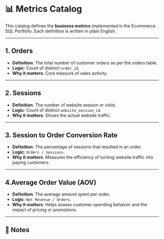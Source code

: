 # 📊 Metrics Catalog

This catalog defines the **business metrics** implemented in the Ecommerce SQL Portfolio. Each definition is written in plain English.

---

## 1. Orders

* **Definition**: The total number of customer orders as per the orders table.
* **Logic**: Count of distinct `order_id`.
* **Why it matters**: Core measure of sales activity.

---

## 2. Sessions

* **Definition**: The number of website session or visits
* **Logic**: Count of distinct `website_session_id`.
* **Why it matters**: Shows the actual website traffic.

---


## 3. Session to Order Conversion Rate

* **Definition**: The percentage of sessions that resulted in an order.
* **Logic**: `Orders / Sessions`.
* **Why it matters**: Measures the efficiency of turning website traffic into paying customers.

---

## 4.Average Order Value (AOV)

* **Definition**: The average amount spent per order.
* **Logic**: `Net Revenue / Orders`.
* **Why it matters**: Helps assess customer spending behavior and the impact of pricing or promotions.


---

## 📌 Notes
